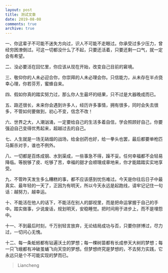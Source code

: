 ```yaml
---
layout: post
title: 测试文章
date: 2019-08-08
comments: true
archive: true
---
```

一、你这辈子不可能不迷失方向过，识人不可能不走眼过。你承受过多少压力，曾经穷困潦倒过。可这一切都没什么了不起，只要还活着，只要还剩一口气，就一定会有希望。

二、没必要活在回忆里，你应该从现在开始，改变自己目前的窘境。

三、敬仰你的人未必迎合你，你崇拜的人未必理会你。只信能力，从未存在半点侥幸心理，你若芬芳，蜜蜂自来。

四、假如你真的踏实努力过，那么你人生最坏的结果，只不过是大器晚成而已。

五、路还很长，未来你会遇到许多人，经历许多事情，拥有很多，同时会失去很多，不管如何要做到，初心不变，信念不改！

六、世界之大，人潮汹涌，一定要给自己的生活多着自信，学会照顾好自己，你要强迫自己变得优秀起来，超越过去的自己。

七、人生就是一场无硝烟的战场，给金创药也好，给一拳头也罢，最后都要单枪匹马厮杀对手，谁也不例外。

八、一切都是百炼成钢、水到渠成，一些事急不得，躁不妥。任何幸福都不会轻易降临。等脱够了皮、吃够了苦，幸福的甜才会顺理成章地来，你才能踏踏实实地享受。

九、不管昨天发生多么糟糕的事，都不应该感到忧伤难过。今天是你往后日子中最真实、最年轻的一天了，正因为有明天，所以今天永远是起跑线，请牢记记住一句话：越努力，越幸运。

十、不能活在他人的话下，不能活在别人的鄙视里，而是把命运掌握于自己的手中。踏实做事，少说废话，规划明天，安稳睡觉。把时间用于进步上，而不是埋怨中。

十一、不到最后时刻，千万别轻言放弃，无论结局成功与否，只要你拼博过，尽力过，一切问心无愧。

十二、每一条蚯蚓都有钻遍沃土的梦想；每一棵树苗都有长成参天大树的梦想；每一只飞蛾都有冲破茧蛹飞向天空的梦想。但梦想终究是梦想的，不去努力实践，它永远只是个不可能实现的梦而已。
>Liancheng
